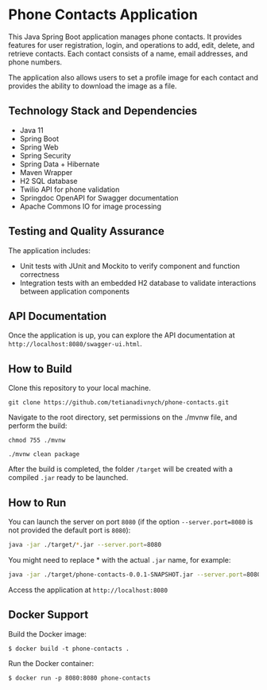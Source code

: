 # Phone Contacts Application

This Java Spring Boot application manages phone contacts. It provides features for user registration, login, and operations to add, edit, delete, and retrieve contacts. Each contact consists of a name, email addresses, and phone numbers. 

The application also allows users to set a profile image for each contact and provides the ability to download the image as a file.

## Technology Stack and Dependencies
- Java 11
- Spring Boot
- Spring Web
- Spring Security
- Spring Data + Hibernate
- Maven Wrapper
- H2 SQL database
- Twilio API for phone validation
- Springdoc OpenAPI for Swagger documentation
- Apache Commons IO for image processing

## Testing and Quality Assurance

The application includes:

- Unit tests with JUnit and Mockito to verify component and function correctness
- Integration tests with an embedded H2 database to validate interactions between application components

## API Documentation
Once the application is up, you can explore the API documentation at `http://localhost:8080/swagger-ui.html`.

## How to Build
Clone this repository to your local machine.
```
git clone https://github.com/tetianadivnych/phone-contacts.git
```
Navigate to the root directory, set permissions on the ./mvnw file, and perform the build:
```
chmod 755 ./mvnw
```
```
./mvnw clean package 
```
After the build is completed, the folder `/target` will be created with a compiled `.jar` ready to be launched.

## How to Run
You can launch the server on port `8080`
(if the option `--server.port=8080` is not provided the default port is `8080`):
```bash
java -jar ./target/*.jar --server.port=8080
```
You might need to replace * with the actual `.jar` name, for example:
```bash
java -jar ./target/phone-contacts-0.0.1-SNAPSHOT.jar --server.port=8080
```
Access the application at `http://localhost:8080`

## Docker Support

Build the Docker image:
```
$ docker build -t phone-contacts .
```
Run the Docker container: 
```
$ docker run -p 8080:8080 phone-contacts
```
